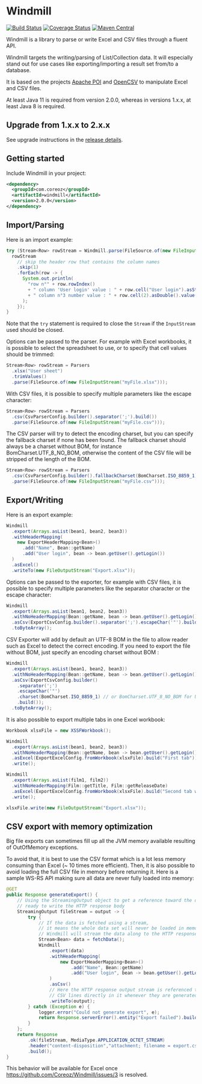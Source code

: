 Windmill
========

[![Build Status](https://github.com/Coreoz/Windmill/actions/workflows/maven.yml/badge.svg)](./actions)
[![Coverage Status](https://coveralls.io/repos/github/Coreoz/Windmill/badge.svg?branch=master)](https://coveralls.io/github/Coreoz/Windmill?branch=master)
[![Maven Central](https://maven-badges.herokuapp.com/maven-central/com.coreoz/windmill/badge.svg)](https://maven-badges.herokuapp.com/maven-central/com.coreoz/windmill)

Windmill is a library to parse or write Excel and CSV files through a fluent API.

Windmill targets the writing/parsing of List/Collection data.
It will especially stand out for use cases like exporting/importing a result set from/to a database.

It is based on the projects [Apache POI](https://poi.apache.org/)
and [OpenCSV](http://opencsv.sourceforge.net/) to manipulate Excel and CSV files.

At least Java 11 is required from version 2.0.0, whereas in versions 1.x.x, at least Java 8 is required.

Upgrade from 1.x.x to 2.x.x
---------------------------
See upgrade instructions in the [release details](https://github.com/Coreoz/Windmill/releases/tag/2.0.0).

Getting started
---------------
Include Windmill in your project:
```xml
<dependency>
  <groupId>com.coreoz</groupId>
  <artifactId>windmill</artifactId>
  <version>2.0.0</version>
</dependency>
```

Import/Parsing
--------------
Here is an import example:
```java
try (Stream<Row> rowStream = Windmill.parse(FileSource.of(new FileInputStream("myFile.xlsx")))) {
  rowStream
    // skip the header row that contains the column names
    .skip(1)
    .forEach(row -> {
      System.out.println(
        "row n°" + row.rowIndex()
        + " column 'User login' value : " + row.cell("User login").asString()
        + " column n°3 number value : " + row.cell(2).asDouble().value() // index is zero-based
      );
    });
}
```
Note that the `try` statement is required to close the `Stream` if the `InputStream` used should be closed.

Options can be passed to the parser.
For example with Excel workbooks, it is possible to select the spreadsheet to use,
or to specify that cell values should be trimmed:
```java
Stream<Row> rowStream = Parsers
  .xlsx("User sheet")
  .trimValues()
  .parse(FileSource.of(new FileInputStream("myFile.xlsx")));
```

With CSV files, it is possible to specify multiple parameters like the escape character:
```java
Stream<Row> rowStream = Parsers
  .csv(CsvParserConfig.builder().separator(';').build())
  .parse(FileSource.of(new FileInputStream("myFile.csv")));
```

The CSV parser will try to detect the encoding charset, but you can specify the fallback charset if none has been found.
The fallback charset should always be a charset without BOM, for instance BomCharset.UTF_8_NO_BOM,
otherwise the content of the CSV file will be stripped of the length of the BOM.
```java
Stream<Row> rowStream = Parsers
  .csv(CsvParserConfig.builder().fallbackCharset(BomCharset.ISO_8859_1).build())
  .parse(FileSource.of(new FileInputStream("myFile.csv")));
```

Export/Writing
--------------
Here is an export example:
```java
Windmill
  .export(Arrays.asList(bean1, bean2, bean3))
  .withHeaderMapping(
    new ExportHeaderMapping<Bean>()
      .add("Name", Bean::getName)
      .add("User login", bean -> bean.getUser().getLogin())
  )
  .asExcel()
  .writeTo(new FileOutputStream("Export.xlsx"));
```

Options can be passed to the exporter, for example with CSV files,
it is possible to specify multiple parameters like the separator character or the escape character:
```java
Windmill
  .export(Arrays.asList(bean1, bean2, bean3))
  .withNoHeaderMapping(Bean::getName, bean -> bean.getUser().getLogin())
  .asCsv(ExportCsvConfig.builder().separator(';').escapeChar('"').build());
  .toByteArray();
```

CSV Exporter will add by default an UTF-8 BOM in the file to allow reader such as Excel to detect the correct
encoding.
If you need to export the file without BOM, just specify an encoding charset without BOM :
```java
Windmill
  .export(Arrays.asList(bean1, bean2, bean3))
  .withNoHeaderMapping(Bean::getName, bean -> bean.getUser().getLogin())
  .asCsv(ExportCsvConfig.builder()
    .separator(';')
    .escapeChar('"')
    .charset(BomCharset.ISO_8859_1) // or BomCharset.UTF_8_NO_BOM for UTF-8
    .build());
  .toByteArray();
```

It is also possible to export multiple tabs in one Excel workbook:
```java
Workbook xlsxFile = new XSSFWorkbook();

Windmill
  .export(Arrays.asList(bean1, bean2, bean3))
  .withNoHeaderMapping(Bean::getName, bean -> bean.getUser().getLogin())
  .asExcel(ExportExcelConfig.fromWorkbook(xlsxFile).build("First tab"))
  .write();

Windmill
  .export(Arrays.asList(film1, film2))
  .withNoHeaderMapping(Film::getTitle, Film::getReleaseDate)
  .asExcel(ExportExcelConfig.fromWorkbook(xlsxFile).build("Second tab with films"))
  .write();

xlsxFile.write(new FileOutputStream("Export.xlsx"));
```

CSV export with memory optimization
-----------------------------------
Big file exports can sometimes fill up all the JVM memory available resulting of OutOfMemory exceptions.

To avoid that, it is best to use the CSV format which is a lot less memory consuming than Excel (~ 10 times more efficient).
Then, it is also possible to avoid loading the full CSV file in memory before returning it.
Here is a sample WS-RS API making sure all data are never fully loaded into memory:
```java
@GET
public Response generateExport() {
    // Using the StreamingOutput object to get a reference toward the output stream
    // ready to write the HTTP response body
    StreamingOutput fileStream = output -> {
        try {
            // If the data is fetched using a stream,
            // it means the whole data set will never be loaded in memory:
            // Windmill will stream the data along to the HTTP response output stream
            Stream<Bean> data = fetchData();
            Windmill
                .export(data)
                .withHeaderMapping(
                    new ExportHeaderMapping<Bean>()
                        .add("Name", Bean::getName)
                        .add("User login", bean -> bean.getUser().getLogin())
                )
                .asCsv()
                // Here the HTTP response output stream is referenced to write all the
                // CSV lines directly in it whenever they are generated
                .writeTo(output);
        } catch (Exception e) {
            logger.error("Could not generate export", e);
            return Response.serverError().entity("Export failed").build();
        }
    };
    return Response
        .ok(fileStream, MediaType.APPLICATION_OCTET_STREAM)
        .header("content-disposition","attachment; filename = export.csv")
        .build();
}
```

This behavior will be available for Excel once https://github.com/Coreoz/Windmill/issues/3 is resolved.
